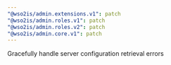 ```yaml
---
"@wso2is/admin.extensions.v1": patch
"@wso2is/admin.roles.v1": patch
"@wso2is/admin.roles.v2": patch
"@wso2is/admin.core.v1": patch
---
```


Gracefully handle server configuration retrieval errors
